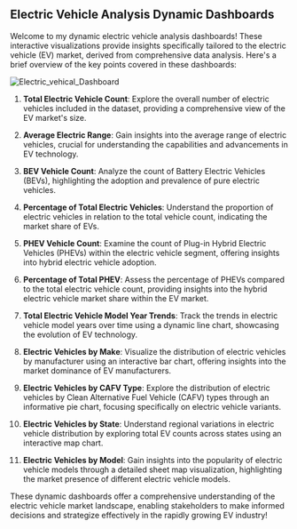 ## Electric Vehicle Analysis Dynamic Dashboards

Welcome to my dynamic electric vehicle analysis dashboards! These interactive visualizations provide insights specifically tailored to the electric vehicle (EV) market, derived from comprehensive data analysis. Here's a brief overview of the key points covered in these dashboards:

![Electric_vehical_Dashboard](https://github.com/Hemant190894/main/assets/145144520/a13d2aa7-bfef-4d7d-8c9e-70301e5d79a1)

1) **Total Electric Vehicle Count**: Explore the overall number of electric vehicles included in the dataset, providing a comprehensive view of the EV market's size.

2) **Average Electric Range**: Gain insights into the average range of electric vehicles, crucial for understanding the capabilities and advancements in EV technology.

3) **BEV Vehicle Count**: Analyze the count of Battery Electric Vehicles (BEVs), highlighting the adoption and prevalence of pure electric vehicles.

4) **Percentage of Total Electric Vehicles**: Understand the proportion of electric vehicles in relation to the total vehicle count, indicating the market share of EVs.

5) **PHEV Vehicle Count**: Examine the count of Plug-in Hybrid Electric Vehicles (PHEVs) within the electric vehicle segment, offering insights into hybrid electric vehicle adoption.

6) **Percentage of Total PHEV**: Assess the percentage of PHEVs compared to the total electric vehicle count, providing insights into the hybrid electric vehicle market share within the EV market.

7) **Total Electric Vehicle Model Year Trends**: Track the trends in electric vehicle model years over time using a dynamic line chart, showcasing the evolution of EV technology.

8) **Electric Vehicles by Make**: Visualize the distribution of electric vehicles by manufacturer using an interactive bar chart, offering insights into the market dominance of EV manufacturers.

9) **Electric Vehicles by CAFV Type**: Explore the distribution of electric vehicles by Clean Alternative Fuel Vehicle (CAFV) types through an informative pie chart, focusing specifically on electric vehicle variants.

10) **Electric Vehicles by State**: Understand regional variations in electric vehicle distribution by exploring total EV counts across states using an interactive map chart.

11) **Electric Vehicles by Model**: Gain insights into the popularity of electric vehicle models through a detailed sheet map visualization, highlighting the market presence of different electric vehicle models.

These dynamic dashboards offer a comprehensive understanding of the electric vehicle market landscape, enabling stakeholders to make informed decisions and strategize effectively in the rapidly growing EV industry!
